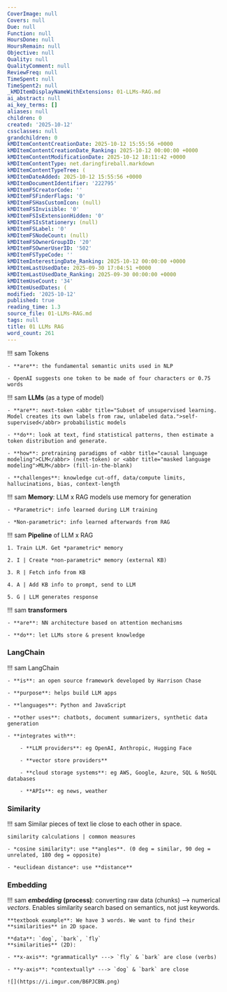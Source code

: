 ```yaml
---
CoverImage: null
Covers: null
Due: null
Function: null
HoursDone: null
HoursRemain: null
Objective: null
Quality: null
QualityComment: null
ReviewFreq: null
TimeSpent: null
TimeSpent2: null
_kMDItemDisplayNameWithExtensions: 01-LLMs-RAG.md
ai_abstract: null
ai_key_terms: []
aliases: null
children: 0
created: '2025-10-12'
cssclasses: null
grandchildren: 0
kMDItemContentCreationDate: 2025-10-12 15:55:56 +0000
kMDItemContentCreationDate_Ranking: 2025-10-12 00:00:00 +0000
kMDItemContentModificationDate: 2025-10-12 18:11:42 +0000
kMDItemContentType: net.daringfireball.markdown
kMDItemContentTypeTree: (
kMDItemDateAdded: 2025-10-12 15:55:56 +0000
kMDItemDocumentIdentifier: '222795'
kMDItemFSCreatorCode: ''
kMDItemFSFinderFlags: '0'
kMDItemFSHasCustomIcon: (null)
kMDItemFSInvisible: '0'
kMDItemFSIsExtensionHidden: '0'
kMDItemFSIsStationery: (null)
kMDItemFSLabel: '0'
kMDItemFSNodeCount: (null)
kMDItemFSOwnerGroupID: '20'
kMDItemFSOwnerUserID: '502'
kMDItemFSTypeCode: ''
kMDItemInterestingDate_Ranking: 2025-10-12 00:00:00 +0000
kMDItemLastUsedDate: 2025-09-30 17:04:51 +0000
kMDItemLastUsedDate_Ranking: 2025-09-30 00:00:00 +0000
kMDItemUseCount: '34'
kMDItemUsedDates: (
modified: '2025-10-12'
published: true
reading_time: 1.3
source_file: 01-LLMs-RAG.md
tags: null
title: 01 LLMs RAG
word_count: 261
---
```


!!! sam
    Tokens

    - **are**: the fundamental semantic units used in NLP

    - OpenAI suggests one token to be made of four characters or 0.75 words


!!! sam
    **LLMs** (as a type of model)

    - **are**: next-token <abbr title="Subset of unsupervised learning. Model creates its own labels from raw, unlabeled data.">self-supervised</abbr> probabilistic models

    - **do**: look at text, find statistical patterns, then estimate a token distribution and generate.

    - **how**: pretraining paradigms of <abbr title="causal language modeling">CLM</abbr> (next-token) or <abbr title="masked language modeling">MLM</abbr> (fill-in-the-blank)

    - **challenges**: knowledge cut-off, data/compute limits, hallucinations, bias, context-length


!!! sam
    **Memory**: LLM x RAG models use memory for generation

    - *Parametric*: info learned during LLM training

    - *Non-parametric*: info learned afterwards from RAG


!!! sam
    **Pipeline** of LLM x RAG

    1. Train LLM. Get *parametric* memory

    2. I | Create *non-parametric* memory (external KB)

    3. R | Fetch info from KB

    4. A | Add KB info to prompt, send to LLM

    5. G | LLM generates response


!!! sam
    **transformers**

    - **are**: NN architecture based on attention mechanisms

    - **do**: let LLMs store & present knowledge



### LangChain

!!! sam
    LangChain

    - **is**: an open source framework developed by Harrison Chase

    - **purpose**: helps build LLM apps

    - **languages**: Python and JavaScript

    - **other uses**: chatbots, document summarizers, synthetic data generation

    - **integrates with**:

        - **LLM providers**: eg OpenAI, Anthropic, Hugging Face

        - **vector store providers**

        - **cloud storage systems**: eg AWS, Google, Azure, SQL & NoSQL databases

        - **APIs**: eg news, weather





### Similarity

!!! sam
    Similar pieces of text lie close to each other in space.

    similarity calculations | common measures

    - *cosine similarity*: use **angles**. (0 deg = similar, 90 deg = unrelated, 180 deg = opposite)

    - *euclidean distance*: use **distance**



### Embedding

!!! sam
    ***embedding* (process)**: converting raw data (chunks) ⟶ numerical *vectors*. Enables similarity search based on semantics, not just keywords.


    **textbook example**: We have 3 words. We want to find their **similarities** in 2D space.

    **data**: `dog`, `bark`, `fly`
    **similarities** (2D):

    - **x-axis**: *grammatically* ---> `fly` & `bark` are close (verbs)

    - **y-axis**: *contextually* ---> `dog` & `bark` are close

    ![](https://i.imgur.com/B6PJCBN.png)